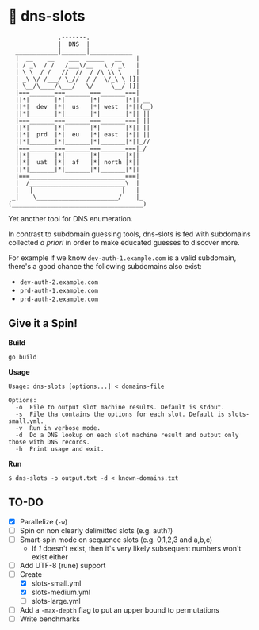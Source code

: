 # 🎰 dns-slots

```
              .-------.
              |  DNS  |
  ____________|_______|____________
  |  __    __    ___  _____   __    |
  | / _\  / /   /___\/__   \ / _\   |
  | \ \  / /   //  //  / /\ \\ \    |
  | _\ \/ /___/ \_//  / /  \/_\ \ []|
  | \__/\____/\___/   \/     \__/ []|
  |===_______===_______===_______===|
  ||*|       |*|       |*|       |*|| __
  ||*|  dev  |*|  us   |*| west  |*||(__)
  ||*|_______|*|_______|*|_______|*|| ||
  |===_______===_______===_______===| ||
  ||*|       |*|       |*|       |*|| ||
  ||*|  prd  |*|  eu   |*| east  |*|| ||
  ||*|_______|*|_______|*|_______|*||_//
  |===_______===_______===_______===|_/
  ||*|       |*|       |*|       |*||
  ||*|  uat  |*|  af   |*| north |*||
  ||*|_______|*|_______|*|_______|*||
  |===___________________________===|
  |  /___________________________\  |
  |   |                         |   |
 _|    \_______________________/    |_
(_____________________________________)
```

Yet another tool for DNS enumeration.

In contrast to subdomain guessing tools, dns-slots is fed with subdomains collected *a priori* in order to make educated guesses to discover more.

For example if we know `dev-auth-1.example.com` is a valid subdomain, there's a good chance the following subdomains also exist: 
- `dev-auth-2.example.com`
- `prd-auth-1.example.com`
- `prd-auth-2.example.com`

## Give it a Spin!

**Build**  
```
go build
```

**Usage**
```
Usage: dns-slots [options...] < domains-file

Options:
  -o  File to output slot machine results. Default is stdout.
  -s  File tha contains the options for each slot. Default is slots-small.yml.
  -v  Run in verbose mode.
  -d  Do a DNS lookup on each slot machine result and output only those with DNS records.
  -h  Print usage and exit.
```

**Run**
```
$ dns-slots -o output.txt -d < known-domains.txt
```

## TO-DO
- [x] Parallelize (`-w`)
- [ ] Spin on non clearly delimitted slots (e.g. auth*1*)
- [ ] Smart-spin mode on sequence slots (e.g. 0,1,2,3 and a,b,c)
  - If *1* doesn't exist, then it's very likely subsequent numbers won't exist either
- [ ] Add UTF-8 (rune) support
- [ ] Create
  - [x] slots-small.yml
  - [x] slots-medium.yml
  - [ ] slots-large.yml 
- [ ] Add a `-max-depth` flag to put an upper bound to permutations
- [ ] Write benchmarks
